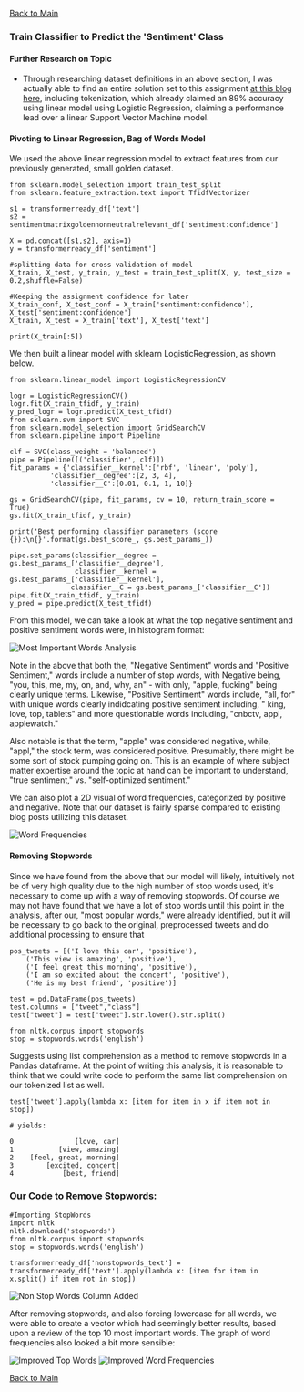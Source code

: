 [Back to Main](/README.md/)

### Train Classifier to Predict the 'Sentiment' Class

#### Further Research on Topic

* Through researching dataset definitions in an above section, I was actually able to find an entire solution set to this assignment [at this blog here](https://harrisonjansma.com/apple), including tokenization, which already claimed an 89% accuracy using linear model using Logistic Regression, claiming a performance lead over a linear Support Vector Machine model.

#### Pivoting to Linear Regression, Bag of Words Model

We used the above linear regression model to extract features from our previously generated, small golden dataset.  

```
from sklearn.model_selection import train_test_split
from sklearn.feature_extraction.text import TfidfVectorizer

s1 = transformerready_df['text']
s2 = sentimentmatrixgoldennonneutralrelevant_df['sentiment:confidence']

X = pd.concat([s1,s2], axis=1)
y = transformerready_df['sentiment']

#splitting data for cross validation of model
X_train, X_test, y_train, y_test = train_test_split(X, y, test_size = 0.2,shuffle=False)

#Keeping the assignment confidence for later
X_train_conf, X_test_conf = X_train['sentiment:confidence'], X_test['sentiment:confidence']
X_train, X_test = X_train['text'], X_test['text']

print(X_train[:5])

```

We then built a linear model with sklearn LogisticRegression, as shown below.

```
from sklearn.linear_model import LogisticRegressionCV

logr = LogisticRegressionCV()
logr.fit(X_train_tfidf, y_train)
y_pred_logr = logr.predict(X_test_tfidf)
from sklearn.svm import SVC
from sklearn.model_selection import GridSearchCV
from sklearn.pipeline import Pipeline

clf = SVC(class_weight = 'balanced')
pipe = Pipeline([('classifier', clf)])
fit_params = {'classifier__kernel':['rbf', 'linear', 'poly'],
          'classifier__degree':[2, 3, 4],
          'classifier__C':[0.01, 0.1, 1, 10]}

gs = GridSearchCV(pipe, fit_params, cv = 10, return_train_score = True)
gs.fit(X_train_tfidf, y_train)

print('Best performing classifier parameters (score {}):\n{}'.format(gs.best_score_, gs.best_params_))

pipe.set_params(classifier__degree = gs.best_params_['classifier__degree'],
                classifier__kernel = gs.best_params_['classifier__kernel'],
               classifier__C = gs.best_params_['classifier__C'])
pipe.fit(X_train_tfidf, y_train)
y_pred = pipe.predict(X_test_tfidf)
```

From this model, we can take a look at what the top negative sentiment and positive sentiment words were, in histogram format:

![Most Important Words Analysis](/assets/images/positivenegativecounts.png)

Note in the above that both the, "Negative Sentiment" words and "Positive Sentiment," words include a number of stop words, with Negative being, "you, this, me, my, on, and, why, an" - with only, "apple, fucking" being clearly unique terms. Likewise, "Positive Sentiment" words include, "all, for" with unique words clearly indidcating positive sentiment including, " king, love, top, tablets" and more questionable words including, "cnbctv, appl, applewatch."

Also notable is that the term, "apple" was considered negative, while, "appl," the stock term, was considered positive. Presumably, there might be some sort of stock pumping going on. This is an example of where subject matter expertise around the topic at hand can be important to understand, "true sentiment," vs. "self-optimized sentiment."

We can also plot a 2D visual of word frequencies, categorized by positive and negative. Note that our dataset is fairly sparse compared to existing blog posts utilizing this dataset.

![Word Frequencies](/assets/images/wordfrequencies.png)

#### Removing Stopwords

Since we have found from the above that our model will likely, intuitively not be of very high quality due to the high number of stop words used, it's necessary to come up with a way of removing stopwords. Of course we may not have found that we have a lot of stop words until this point in the analysis, after our, "most popular words," were already identified, but it will be necessary to go back to the original, preprocessed tweets and do additional processing to ensure that

```
pos_tweets = [('I love this car', 'positive'),
    ('This view is amazing', 'positive'),
    ('I feel great this morning', 'positive'),
    ('I am so excited about the concert', 'positive'),
    ('He is my best friend', 'positive')]

test = pd.DataFrame(pos_tweets)
test.columns = ["tweet","class"]
test["tweet"] = test["tweet"].str.lower().str.split()

from nltk.corpus import stopwords
stop = stopwords.words('english')
```
Suggests using list comprehension as a method to remove stopwords in a Pandas dataframe.  At the point of writing this analysis, it is reasonable to think that we could write code to perform the same list comprehension on our tokenized list as well.

```
test['tweet'].apply(lambda x: [item for item in x if item not in stop])

# yields:

0               [love, car]
1           [view, amazing]
2    [feel, great, morning]
3        [excited, concert]
4            [best, friend]
```

### Our Code to Remove Stopwords:
```
#Importing StopWords
import nltk
nltk.download('stopwords')
from nltk.corpus import stopwords
stop = stopwords.words('english')

transformerready_df['nonstopwords_text'] = transformerready_df['text'].apply(lambda x: [item for item in x.split() if item not in stop])

```

![Non Stop Words Column Added](/assets/images/nonstopwords.png)


After removing stopwords, and also forcing lowercase for all words, we were able to create a vector which had seemingly better results, based upon a review of the top 10 most important words. The graph of word frequencies  also looked a bit more sensible:

![Improved Top Words](/assets/images/improvedtopwords.png)
![Improved Word Frequencies](/assets/images/improvedwordfrequencies.png)




[Back to Main](/README.md/)
